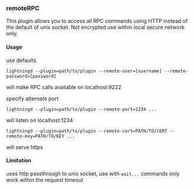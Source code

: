 ### remoteRPC

This plugin allows you to access all RPC commands using HTTP instead of the default of unix socket.  Not encrypted use within local secure network only.

#### Usage

use defaults

`lightningd --plugin=path/to/plugin --remote-user=[username] --remote-password=[password]` 

will make RPC calls available on localhost:9222

specify alternate port

`lightningd --plugin=path/to/plugin --remote-port=1234 ...`

will listen on localhost:1234

`lightningd --plugin=path/to/plugin --remote-cert=PATH/TO/CERT --remote-key=PATH/TO/KEY ...`

will serve https

#### Limitation

uses http passthrough to unix socket, use with `wait...` commands only work within the request timeout

